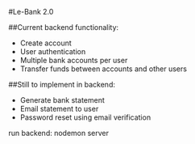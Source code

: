 #Le-Bank 2.0

##Current backend functionality:
  - Create account
  - User authentication
  - Multiple bank accounts per user
  - Transfer funds between accounts and other users

##Still to implement in backend: 
  - Generate bank statement
  - Email statement to user
  - Password reset using email verification
 
run backend: nodemon server


